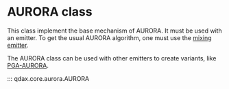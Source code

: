 # AURORA class

This class implement the base mechanism of AURORA. It must be used with an emitter. To get the usual AURORA algorithm, one must use the [mixing emitter](emitters.md).

The AURORA class can be used with other emitters to create variants, like [PGA-AURORA](pga_aurora.md).

::: qdax.core.aurora.AURORA
